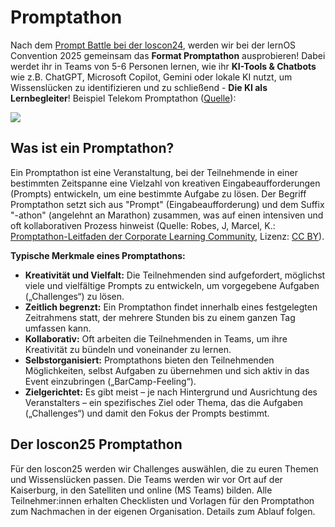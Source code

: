 # Promptathon

Nach dem [Prompt Battle bei der loscon24](https://www.youtube.com/watch?v=Nwz0WBeg1Zg), werden wir bei der lernOS Convention 2025 gemeinsam das **Format Promptathon** ausprobieren! Dabei werdet ihr in Teams von 5-6 Personen lernen, wie ihr **KI-Tools & Chatbots** wie z.B. ChatGPT, Microsoft Copilot, Gemini oder lokale KI nutzt, um Wissenslücken zu identifizieren und zu schließend - **Die KI als Lernbegleiter**! Beispiel Telekom Promptathon ([Quelle](https://www.telekom.com/de/blog/konzern/artikel/wie-ich-unseren-promptathon-erlebte-1049068)):

![](https://www.telekom.com/resource/image/1049078/landscape_ratio4x3/768/576/13fcb1d505b9cbac0fac165fb8a0daf6/237253CD11B510A8D5D38BF6BB9C6A91/bi-20230918-promptathon-03.jpg)

## Was ist ein Promptathon?

Ein Promptathon ist eine Veranstaltung, bei der Teilnehmende in einer bestimmten Zeitspanne eine 
Vielzahl von kreativen Eingabeaufforderungen (Prompts) entwickeln, um eine bestimmte Aufgabe zu 
lösen. Der Begriff Promptathon setzt sich aus "Prompt" (Eingabeaufforderung) und dem Suffix  
"-athon" (angelehnt an Marathon) zusammen, was auf einen intensiven und oft kollaborativen 
Prozess hinweist (Quelle: Robes, J, Marcel, K.: [Promptathon-Leitfaden der Corporate Learning Community](https://colearn.de/wp-content/uploads/2025/04/2025_Leitfaden_Promptathon_v1_2.pdf), Lizenz: [CC BY](https://creativecommons.org/licenses/by/4.0/deed.de)).

**Typische Merkmale eines Promptathons:**

- **Kreativität und Vielfalt:** Die Teilnehmenden sind aufgefordert, möglichst viele und vielfältige Prompts zu entwickeln, um vorgegebene Aufgaben („Challenges“) zu lösen.
- **Zeitlich begrenzt:** Ein Promptathon findet innerhalb eines festgelegten Zeitrahmens statt, der mehrere Stunden bis zu einem ganzen Tag umfassen kann.
- **Kollaborativ:** Oft arbeiten die Teilnehmenden in Teams, um ihre Kreativität zu bündeln und voneinander zu lernen.
- **Selbstorganisiert:** Promptathons bieten den Teilnehmenden Möglichkeiten, selbst Aufgaben zu übernehmen und sich aktiv in das Event einzubringen („BarCamp-Feeling“).
- **Zielgerichtet:** Es gibt meist – je nach Hintergrund und Ausrichtung des Veranstalters – ein spezifisches Ziel oder Thema, das die Aufgaben („Challenges“) und damit den Fokus der Prompts bestimmt.

## Der loscon25 Promptathon

Für den loscon25 werden wir Challenges auswählen, die zu euren Themen und Wissenslücken passen. Die Teams werden wir vor Ort auf der Kaiserburg, in den Satelliten und online (MS Teams) bilden. Alle Teilnehmer:innen erhalten Checklisten und Vorlagen für den Promptathon zum Nachmachen in der eigenen Organisation. Details zum Ablauf folgen.